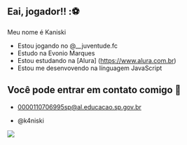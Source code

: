 ## Eai, jogador!! :⚽

Meu nome é Kaniski

- Estou jogando no @__juventude.fc
- Estudo na Evonio Marques
- Estou estudando na [Alura] (https://www.alura.com.br)
- Estou me desenvovendo na línguagem JavaScript

## Você pode entrar em contato comigo 📧
- 0000110706995sp@al.educacao.sp.gov.br
  
- @k4niski

![](https://media.tenor.com/Ac1ttoDRILsAAAAj/messi-te%C5%9Fekk%C3%BCr-ederiz-png.imagem)
